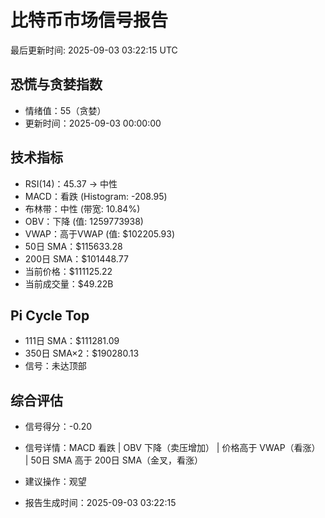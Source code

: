 # 比特币市场信号报告

最后更新时间: 2025-09-03 03:22:15 UTC

## 恐慌与贪婪指数
- 情绪值：55（贪婪）
- 更新时间：2025-09-03 00:00:00

## 技术指标
- RSI(14)：45.37 → 中性
- MACD：看跌 (Histogram: -208.95)
- 布林带：中性 (带宽: 10.84%)
- OBV：下降 (值: 1259773938)
- VWAP：高于VWAP (值: $102205.93)
- 50日 SMA：$115633.28
- 200日 SMA：$101448.77
- 当前价格：$111125.22
- 当前成交量：$49.22B

## Pi Cycle Top
- 111日 SMA：$111281.09
- 350日 SMA×2：$190280.13
- 信号：未达顶部

## 综合评估
- 信号得分：-0.20
- 信号详情：MACD 看跌 | OBV 下降（卖压增加） | 价格高于 VWAP（看涨） | 50日 SMA 高于 200日 SMA（金叉，看涨）
- 建议操作：观望

- 报告生成时间：2025-09-03 03:22:15